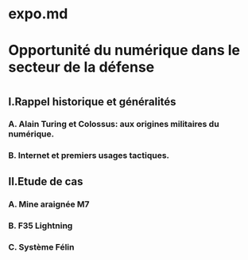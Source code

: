# expo.md
<head><H1>Opportunité du numérique dans le secteur de la défense<h1></head>
<body>
  <h2>I.Rappel historique et généralités</h2>
  <h3>A. Alain Turing et Colossus: aux origines militaires du numérique.</h3>
  <h3>B. Internet et premiers usages tactiques.</h3>
  <h2>II.Etude de cas</h2>
  <h3>A. Mine araignée M7</h3>
  <h3>B. F35 Lightning</h3>
  <h3>C. Système Félin</h3>
